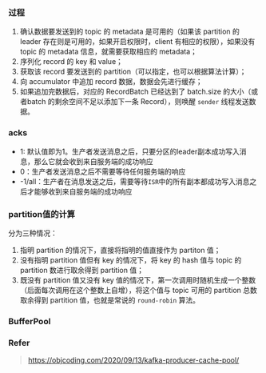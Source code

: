 ### 过程

1. 确认数据要发送到的 topic 的 metadata 是可用的（如果该 partition 的 leader 存在则是可用的，如果开启权限时，client 有相应的权限），如果没有 topic 的 metadata 信息，就需要获取相应的 metadata；
2. 序列化 record 的 key 和 value；
3. 获取该 record 要发送到的 partition（可以指定，也可以根据算法计算）；
4. 向 accumulator 中追加 record 数据，数据会先进行缓存；
5. 如果追加完数据后，对应的 RecordBatch 已经达到了 batch.size 的大小（或者batch 的剩余空间不足以添加下一条 Record），则唤醒 `sender` 线程发送数据。

### acks
- 1: 默认值即为1。生产者发送消息之后，只要分区的leader副本成功写入消息，那么它就会收到来自服务端的成功响应 
- 0：生产者发送消息之后不需要等待任何服务端的响应
- -1/all：生产者在消息发送之后，需要等待`ISR`中的所有副本都成功写入消息之后才能够收到来自服务端的成功响应


### partition值的计算

分为三种情况：

1. 指明 partition 的情况下，直接将指明的值直接作为 partiton 值；
2. 没有指明 partition 值但有 key 的情况下，将 key 的 hash 值与 topic 的 partition 数进行取余得到 partition 值；
3. 既没有 partition 值又没有 key 值的情况下，第一次调用时随机生成一个整数（后面每次调用在这个整数上自增），将这个值与 topic 可用的 partition 总数取余得到 partition 值，也就是常说的 `round-robin` 算法。

### BufferPool

### Refer

> https://objcoding.com/2020/09/13/kafka-producer-cache-pool/

